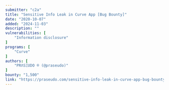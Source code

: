 ```yaml
---
submitter: "c2a"
title: "Sensitive Info Leak in Curve App [Bug Bounty]"
date: "2020-10-07"
added: "2024-11-03"
description: ""
vulnerabilities: [
    "Information disclosure"
]
programs: [
    "Curve"
]
authors: [
    "ΡRΛSΞUDΟ ® (@praseudo)"
]
bounty: "1,500"
link: "https://praseudo.com/sensitive-info-leak-in-curve-app-bug-bounty/"
---
```




